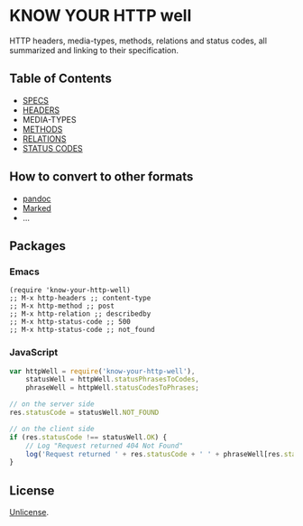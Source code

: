 # KNOW YOUR HTTP well

HTTP headers, media-types, methods, relations and status codes, all summarized and linking to their specification.

## Table of Contents

- [SPECS](specs.md)
- [HEADERS](headers.md)
- MEDIA-TYPES
- [METHODS](methods.md)
- [RELATIONS](relations.md)
- [STATUS CODES](status-codes.md)

## How to convert to other formats

* [pandoc](http://johnmacfarlane.net/pandoc/)
* [Marked](http://markedapp.com/)
* ...

## Packages

### Emacs

```emacs
(require 'know-your-http-well)
;; M-x http-headers ;; content-type
;; M-x http-method ;; post
;; M-x http-relation ;; describedby
;; M-x http-status-code ;; 500
;; M-x http-status-code ;; not_found
```

### JavaScript

```javascript
var httpWell = require('know-your-http-well'),
    statusWell = httpWell.statusPhrasesToCodes,
    phraseWell = httpWell.statusCodesToPhrases;

// on the server side
res.statusCode = statusWell.NOT_FOUND

// on the client side
if (res.statusCode !== statusWell.OK) {
    // Log "Request returned 404 Not Found"
    log('Request returned ' + res.statusCode + ' ' + phraseWell[res.statusCode]);
}
```

## License

[Unlicense](LICENSE).
